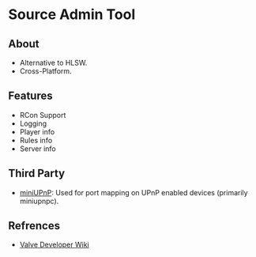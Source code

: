 Source Admin Tool
=================

About
-----
- Alternative to HLSW.
- Cross-Platform.

Features
--------
- RCon Support
- Logging
- Player info
- Rules info
- Server info

Third Party
-----------
- [miniUPnP](https://github.com/miniupnp/miniupnp): Used for port mapping on UPnP enabled devices (primarily miniupnpc).

Refrences
---------
- [Valve Developer Wiki](https://developer.valvesoftware.com/wiki/Main_Page)